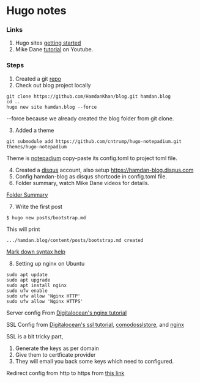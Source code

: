 ﻿# Hugo notes 


### Links
1) Hugo sites [getting started](https://gohugo.io/getting-started/quick-start)
2) Mike Dane [tutorial](https://www.youtube.com/playlist?list=PLLAZ4kZ9dFpOnyRlyS-liKL5ReHDcj4G3) on Youtube.

### Steps
1) Created a git [repo](https://github.com/HamdanKhan/blog)
2) Check out blog project locally  
```
git clone https://github.com/HamdanKhan/blog.git hamdan.blog
cd ..
hugo new site hamdan.blog --force
```
--force because we already created the blog folder from git clone. 

3) Added a theme
```
git submodule add https://github.com/cntrump/hugo-notepadium.git themes/hugo-notepadium
```
Theme is [notepadium](https://themes.gohugo.io/hugo-notepadium) copy-paste its config.toml to project toml file. 

4) Created a [disqus](disqus.com) account, also setup https://hamdan-blog.disqus.com 
5) Config hamdan-blog as disqus shortcode in config.toml file.
6) Folder summary, watch Mike Dane videos for details. 

[Folder Summary](/notes/hugo_notes/img_files/hugo-dir.png)

7) Write the first post
```
$ hugo new posts/bootstrap.md
```
This will print  
```
.../hamdan.blog/content/posts/bootstrap.md created
```

[Mark down syntax help](
https://www.markdownguide.org/basic-syntax/)

8) Setting up nginx on Ubuntu 

```
sudo apt update
sudo apt upgrade
sudo apt install nginx
sudo ufw enable
sudo ufw allow 'Nginx HTTP'
sudo ufw allow 'Nginx HTTPS'
```

Server config From [Digitalocean's nginx tutorial](https://www.digitalocean.com/community/tutorials/how-to-install-nginx-on-ubuntu-18-04)

SSL Config from [Digitalocean's ssl tutorial](
https://www.digitalocean.com/community/tutorials/how-to-install-an-ssl-certificate-from-a-commercial-certificate-authority#generate-a-csr-and-private-key), 
[comodosslstore](https://comodosslstore.com/blog/installing-comodo-positivessl-certificate-on-nginx.html), and [nginx](http://nginx.org/en/docs/http/configuring_https_servers.html)

SSL is a bit tricky part, 
1) Generate the keys as per domain 
2) Give them to certficate provider 
3) They will email you back some keys which need to configured. 

Redirect config from http to https from [this link](
https://www.digitalocean.com/community/questions/configure-nginx-ssl-force-http-to-redirect-to-https-force-www-to-non-www-on-serverpilot-free-plan-using-nginx-configuration-file-only)
